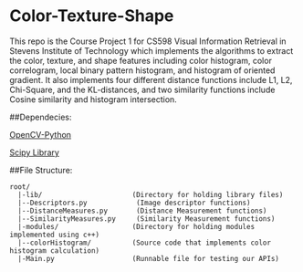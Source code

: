 Color-Texture-Shape
===================

This repo is the Course Project 1 for CS598 Visual Information Retrieval in Stevens Institute of Technology which implements the algorithms to extract the color, texture, and shape features including color histogram, color  correlogram, local binary pattern histogram, and histogram of oriented gradient. It also implements four different distance functions include L1, L2, Chi-Square, and the KL-distances, and two similarity functions include Cosine similarity and histogram intersection.

##Dependecies:

[OpenCV-Python](http://docs.opencv.org/trunk/doc/py_tutorials/py_setup/py_table_of_contents_setup/py_table_of_contents_setup.html#py-table-of-content-setup)

[Scipy Library](http://www.scipy.org/scipylib/index.html)

##File Structure:
```
root/
  |-lib/                      (Directory for holding library files)
  |--Descriptors.py            (Image descriptor functions)
  |--DistanceMeasures.py       (Distance Measurement functions)
  |--SimilarityMeasures.py     (Similarity Measurement functions)
  |-modules/                  (Directory for holding modules implemented using c++)
  |--colorHistogram/          (Source code that implements color histogram calculation)
  |-Main.py                   (Runnable file for testing our APIs)
```
